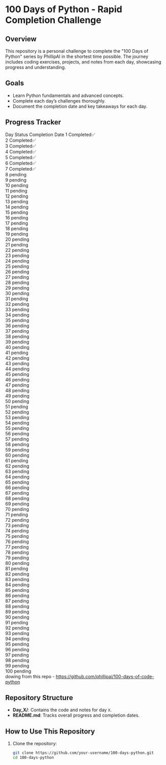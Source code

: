 # 100 Days of Python - Rapid Completion Challenge

## Overview  
This repository is a personal challenge to complete the "100 Days of Python" series by PhillipAI in the shortest time possible. The journey includes coding exercises, projects, and notes from each day, showcasing progress and understanding.

## Goals  
- Learn Python fundamentals and advanced concepts.  
- Complete each day’s challenges thoroughly.  
- Document the completion date and key takeaways for each day.

## Progress Tracker  
Day 	Status	Completion Date 
1	  Completed✅ 	
2	  Completed✅ 	
3	  Completed✅ 	
4	  Completed✅ 	
5	  Completed✅ 	
6	  Completed✅ 	
7	  Completed✅ 	
8	  pending 	
9	  pending 	
10	pending 	
11	pending 	
12	pending 	
13	pending 	
14	pending 	
15	pending 	
16	pending 	
17	pending 	
18	pending 	
19	pending 	
20	pending 	
21	pending 	
22	pending 	
23	pending 	
24	pending 	
25	pending 	
26	pending 	
27	pending 	
28	pending 	
29	pending 	
30	pending 	
31	pending 	
32	pending 	
33	pending 	
34	pending 	
35	pending 	
36	pending 	
37	pending 	
38	pending 	
39	pending 	
40	pending 	
41	pending 	
42	pending 	
43	pending 	
44	pending 	
45	pending 	
46	pending 	
47	pending 	
48	pending 	
49	pending 	
50	pending 	
51	pending 	
52	pending 	
53	pending 	
54	pending 	
55	pending 	
56	pending 	
57	pending 	
58	pending 	
59	pending 	
60	pending 	
61	pending 	
62	pending 	
63	pending 	
64	pending 	
65	pending 	
66	pending 	
67	pending 	
68	pending 	
69	pending 	
70	pending 	
71	pending 	
72	pending 	
73	pending 	
74	pending 	
75	pending 	
76	pending 	
77	pending 	
78	pending 	
79	pending 	
80	pending 	
81	pending 	
82	pending 	
83	pending 	
84	pending 	
85	pending 	
86	pending 	
87	pending 	
88	pending 	
89	pending 	
90	pending 	
91	pending 	
92	pending 	
93	pending 	
94	pending 	
95	pending 	
96	pending 	
97	pending 	
98	pending 	
99	pending 	
100	pending 	
dowing from this repo - https://github.com/phillipai/100-days-of-code-python
## Repository Structure  
- **Day_X/**: Contains the code and notes for day `X`.  
- **README.md**: Tracks overall progress and completion dates.  

## How to Use This Repository  
1. Clone the repository:  
   ```bash
   git clone https://github.com/your-username/100-days-python.git
   cd 100-days-python
